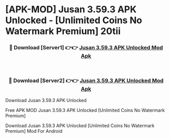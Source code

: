 # [APK-MOD] Jusan 3.59.3 APK Unlocked - [Unlimited Coins No Watermark Premium] 20tii



<div align="center">
<h3>🔴 Download [Server1] 👉👉 <a href="https://momento.my/?title=Jusan_3.59.3_APK_Unlocked">Jusan 3.59.3 APK Unlocked Mod Apk</a></h3><br>

<h3>🔴 Download [Server2] 👉👉 <a href="https://momento.my/?title=Jusan_3.59.3_APK_Unlocked">Jusan 3.59.3 APK Unlocked Mod Apk</a></h3>
</div>



Download Jusan 3.59.3 APK Unlocked 

Free APK MOD Jusan 3.59.3 APK Unlocked [Unlimited Coins No Watermark Premium]

Download Jusan 3.59.3 APK Unlocked [Unlimited Coins No Watermark Premium] Mod For Android
